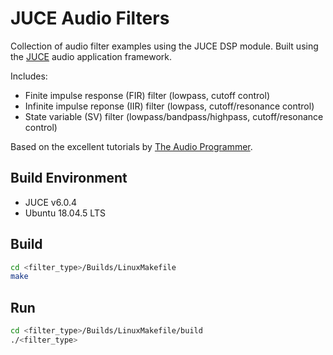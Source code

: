 # JUCE Audio Filters

Collection of audio filter examples using the JUCE DSP module. Built using the [JUCE](https://github.com/juce-framework/JUCE) 
audio application framework.

Includes:
* Finite impulse response (FIR) filter (lowpass, cutoff control)
* Infinite impulse reponse (IIR) filter (lowpass, cutoff/resonance control)
* State variable (SV) filter (lowpass/bandpass/highpass, cutoff/resonance control)

Based on the excellent tutorials by [The Audio Programmer](https://github.com/TheAudioProgrammer/).

## Build Environment
* JUCE v6.0.4
* Ubuntu 18.04.5 LTS

## Build
```bash
cd <filter_type>/Builds/LinuxMakefile
make
```

## Run
```bash
cd <filter_type>/Builds/LinuxMakefile/build
./<filter_type>
```